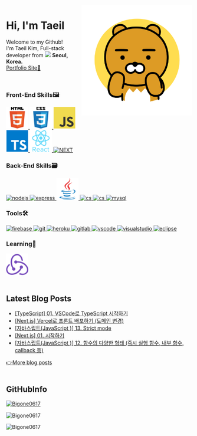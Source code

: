 <img align="right" src="https://github.com/Bigone0617/Bigone0617/blob/main/%EB%9D%BC%EC%9D%B4%EC%96%B8.gif" width="300"/>
<h1> Hi, I'm Taeil</h1>
<p>
Welcome to my Github!<br> I'm Taeil Kim, Full-stack developer from <img src="https://user-images.githubusercontent.com/35951995/165882490-21a75f8a-7efd-46a1-8124-9cb1cfd8e755.png" width="20"> <b> Seoul, Korea. </b><br>
<a href="https://taeilkim.vercel.app/" target="_blank" rel="noreferrer">Portfolio Site📂</a>
</p>


<br>

<h3>Front-End Skills🖼</h3>
<p align="left">
<a href="https://www.w3.org/html/" target="_blank" rel="noreferrer">
<img
    src="https://raw.githubusercontent.com/devicons/devicon/master/icons/html5/html5-original-wordmark.svg"
    alt="html5"
    width="60"
    height="60"
/>
</a>
<a href="https://www.w3schools.com/css/" target="_blank" rel="noreferrer">
<img
    src="https://raw.githubusercontent.com/devicons/devicon/master/icons/css3/css3-original-wordmark.svg"
    alt="css3"
    width="60"
    height="60"
/>
</a>
<a
href="https://developer.mozilla.org/en-US/docs/Web/JavaScript"
target="_blank"
rel="noreferrer"
>
<img
    src="https://raw.githubusercontent.com/devicons/devicon/master/icons/javascript/javascript-original.svg"
    alt="javascript"
    width="60"
    height="60"
/>
</a>
<a
href="https://www.typescriptlang.org/"
target="_blank"
rel="noreferrer"
>
<img
    src="https://raw.githubusercontent.com/devicons/devicon/master/icons/typescript/typescript-original.svg"
    alt="typescript"
    width="60"
    height="60"
/>
</a>
<a href="https://reactjs.org/" target="_blank" rel="noreferrer">
<img
    src="https://raw.githubusercontent.com/devicons/devicon/master/icons/react/react-original-wordmark.svg"
    alt="react"
    width="60"
    height="60"
/>
</a>
<a href="https://NEXT.js.org" target="_blank" rel="noreferrer">
<img
    src="https://skillicons.dev/icons?i=nextjs"
    alt="NEXT"
    width="60"
    height="60"
/>
</a>
</p>


<h3> Back-End Skills🗃</h3>
<p align="left">
<a href="https://nodejs.org/en" target="_blank" rel="noreferrer">
<img
  src="https://skillicons.dev/icons?i=nodejs"
  alt="nodejs"
  width="60"
  height="60"
/>
</a>
<a href="https://expressjs.com/ko/" target="_blank" rel="noreferrer">
<img
  src="https://skillicons.dev/icons?i=express"
  alt="express"
  width="60"
  height="60"
/>
</a>
<a href="https://java.js.org" target="_blank" rel="noreferrer">
<img
    src="https://raw.githubusercontent.com/devicons/devicon/master/icons/java/java-original.svg"
    alt="java"
    width="60"
    height="60"
/>
</a>
<a href="https://www.microsoft.com/ko-kr" target="_blank" rel="noreferrer">
<img
  src="https://skillicons.dev/icons?i=cs"
  alt="cs"
  width="60"
  height="60"
/>
</a>
<a href="https://www.nestjs.com" target="_blank" rel="noreferrer">
<img
  src="https://skillicons.dev/icons?i=nestjs"
  alt="cs"
  width="60"
  height="60"
/>
</a>
<a href="https://www.mysql.com/" target="_blank" rel="noreferrer">
<img
  src="https://skillicons.dev/icons?i=mysql"
  alt="mysql"
  width="60"
  height="60"
/>
</a>
</p>

<h3>Tools🛠</h3>
<p align="left">
<a href="https://firebase.google.com/" target="_blank" rel="noreferrer">
<img
    src="https://www.vectorlogo.zone/logos/firebase/firebase-icon.svg"
    alt="firebase"
    width="60"
    height="60"
/>
</a>
<a href="https://git-scm.com/" target="_blank" rel="noreferrer">
<img
    src="https://www.vectorlogo.zone/logos/git-scm/git-scm-icon.svg"
    alt="git"
    width="60"
    height="60"
/>
</a>
<a href="https://heroku.com" target="_blank" rel="noreferrer">
<img
    src="https://www.vectorlogo.zone/logos/heroku/heroku-icon.svg"
    alt="heroku"
    width="60"
    height="60"
/>
</a>
<a href="https://about.gitlab.com/" target="_blank" rel="noreferrer">
<img
  src="https://skillicons.dev/icons?i=gitlab"
  alt="gitlab"
  width="60"
  height="60"
/>
</a>
<a href="https://code.visualstudio.com/" target="_blank" rel="noreferrer">
<img
  src="https://skillicons.dev/icons?i=vscode"
  alt="vscode"
  width="60"
  height="60"
/>
</a>
<a href="https://visualstudio.microsoft.com/ko/" target="_blank" rel="noreferrer">
<img
  src="https://skillicons.dev/icons?i=visualstudio"
  alt="visualstudio"
  width="60"
  height="60"
/>
</a>
<a href="https://www.eclipse.org/downloads/" target="_blank" rel="noreferrer">
<img
  src="https://skillicons.dev/icons?i=eclipse"
  alt="eclipse"
  width="60"
  height="60"
/>
</a>
</p>

<h3>Learning📝</h3>
<p align="left">
</p>
<a href="https://redux.js.org" target="_blank" rel="noreferrer">
<img
    src="https://raw.githubusercontent.com/devicons/devicon/master/icons/redux/redux-original.svg"
    alt="redux"
    width="60"
    height="60"
/>
</a>
<br>
<br>

<h2>Latest Blog Posts</h2>
<ul>
  <li><a href="https://daily-life-of-bigone.tistory.com/41" target="_blank" rel="noreferrer">[TypeScript] 01. VSCode로 TypeScript 시작하기</a></li>
  <li><a href="https://daily-life-of-bigone.tistory.com/40" target="_blank" rel="noreferrer">[Next.js] Vercel로 프론트 배포하기 (도메인 변경)</a></li>
  <li><a href="https://daily-life-of-bigone.tistory.com/39" target="_blank" rel="noreferrer">[자바스립트(JavaScript )] 13. Strict mode</a></li>
  <li><a href="https://daily-life-of-bigone.tistory.com/38" target="_blank" rel="noreferrer">[Next.js] 01. 시작하기</a></li>
  <li><a href="https://daily-life-of-bigone.tistory.com/37" target="_blank" rel="noreferrer">[자바스립트(JavaScript )] 12. 함수의 다양한 형태 (즉시 실행 함수, 내부 함수, callback 등)</a></li>
</ul>
<a href="https://daily-life-of-bigone.tistory.com/" target="_blank" rel="noreferrer">👉More blog posts</a>

<br>
<br>

## GitHubInfo

<p align="left">

<a href="https://github.com/ryo-ma/github-profile-trophy"><img
src="https://github-profile-trophy.vercel.app/?username=Bigone0617"
alt="Bigone0617"
/></a>

<img
align="center"
src="https://github-readme-stats.vercel.app/api?username=Bigone0617&show_icons=true&locale=en"
alt="Bigone0617"
/>

<p> 
<img
align="left"
src="https://github-readme-stats.vercel.app/api/top-langs?username=Bigone0617&show_icons=true&locale=en&layout=compact"
alt="Bigone0617"
/>
</p>
</p>
